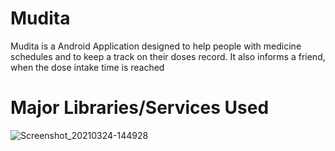 # Mudita 
Mudita is a Android Application designed to help people with medicine schedules and to keep a track on their doses record. It also informs a friend, when the dose intake time is   reached
# Major Libraries/Services Used
![Screenshot_20210324-144928](https://user-images.githubusercontent.com/62389305/112287441-63b7f680-8cb2-11eb-8dad-85e8cb2e7075.jpg)




